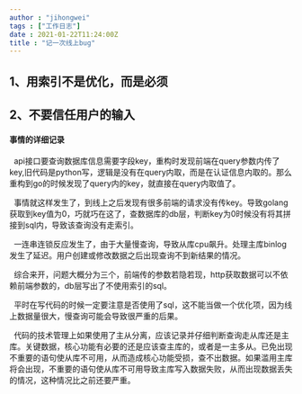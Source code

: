 ```yaml
---
author : "jihongwei"
tags : ["工作日志"]
date : 2021-01-22T11:24:00Z
title : "记一次线上bug"
---
```



## 1、用索引不是优化，而是必须

## 2、不要信任用户的输入


#### 事情的详细记录

&nbsp;&nbsp;api接口要查询数据库信息需要字段key，重构时发现前端在query参数内传了key,旧代码是python写，逻辑是没有在query内取，而是在认证信息内取的。那么重构到go的时候发现了query内的key，就直接在query内取值了。


&nbsp;&nbsp;事情就这样发生了，到线上之后发现有很多前端的请求没有传key。导致golang获取到key值为0，巧就巧在这了，查数据库的db层，判断key为0时候没有将其拼接到sql内，导致该查询没有走索引。


&nbsp;&nbsp;一连串连锁反应发生了，由于大量慢查询，导致从库cpu飙升。处理主库binlog发生了延迟。用户创建或修改数据之后出现查询不到新结果的情况。


&nbsp;&nbsp;综合来开，问题大概分为三个，前端传的参数若隐若现，http获取数据可以不依赖前端参数的，db层写出了不使用索引的sql。


&nbsp;&nbsp;平时在写代码的时候一定要注意是否使用了sql，这不能当做一个优化项，因为线上数据量很大，慢查询可能会导致很严重的后果。


&nbsp;&nbsp;代码的技术管理上如果使用了主从分离，应该记录并仔细判断查询走从库还是主库。关键数据，核心功能有必要的还是应该查主库的，或者是一主多从。已免出现不重要的语句使从库不可用，从而造成核心功能受损，查不出数据。如果滥用主库将会出现，不重要的语句使从库不可用导致主库写入数据失败，从而出现数据丢失的情况，这种情况比之前还要严重。

